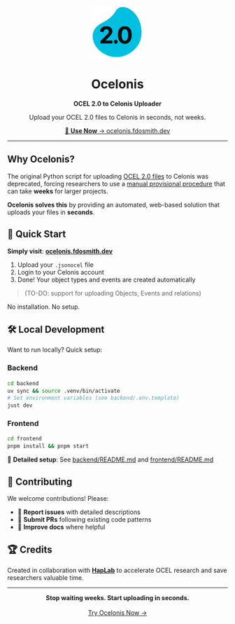 <div align="center">
  <img src="ocelonis.png" alt="Ocelonis Logo" width="120" height="120">

  # Ocelonis

  **OCEL 2.0 to Celonis Uploader**

  Upload your OCEL 2.0 files to Celonis in seconds, not weeks.

  [🚀 **Use Now** → ocelonis.fdosmith.dev](https://ocelonis.fdosmith.dev)
</div>

---

## Why Ocelonis?

The original Python script for uploading [OCEL 2.0 files](https://www.ocel-standard.org/) to Celonis was deprecated, forcing researchers to use a [manual provisional procedure](https://ocel-standard.org/provisional_celonis_upload_procedure.pdf) that can take **weeks** for larger projects.

**Ocelonis solves this** by providing an automated, web-based solution that uploads your files in **seconds**.

## 🎯 Quick Start

**Simply visit**: [**ocelonis.fdosmith.dev**](https://ocelonis.fdosmith.dev)

1. Upload your `.jsonocel` file
2. Login to your Celonis account
3. Done! Your object types and events are created automatically 
>(TO-DO: support for uploading Objects, Events and relations)

No installation. No setup.

## 🛠️ Local Development

Want to run locally? Quick setup:

### Backend
```bash
cd backend
uv sync && source .venv/bin/activate
# Set environment variables (see backend/.env.template)
just dev
```

### Frontend
```bash
cd frontend
pnpm install && pnpm start
```

📖 **Detailed setup**: See [backend/README.md](backend/README.md) and [frontend/README.md](frontend/README.md)

## 🤝 Contributing

We welcome contributions! Please:
- 🐛 **Report issues** with detailed descriptions
- 🔧 **Submit PRs** following existing code patterns
- 📖 **Improve docs** where helpful

## 🏆 Credits

Created in collaboration with [**HapLab**](https://www.haplab.org/) to accelerate OCEL research and save researchers valuable time.

---

<div align="center">
  <strong>Stop waiting weeks. Start uploading in seconds.</strong>
  <br><br>
  <a href="https://ocelonis.fdosmith.dev">Try Ocelonis Now →</a>
</div>
